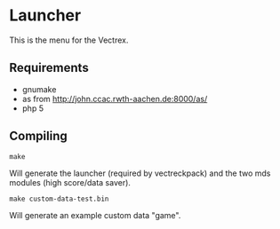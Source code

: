 Launcher
========

This is the menu for the Vectrex.


Requirements
------------

* gnumake
* as from http://john.ccac.rwth-aachen.de:8000/as/
* php 5


Compiling
---------

	make

Will generate the launcher (required by vectreckpack) and the two mds
modules (high score/data saver).

	make custom-data-test.bin

Will generate an example custom data "game".
